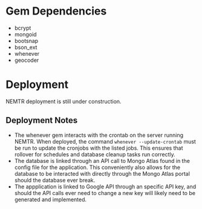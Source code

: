 # Gem Dependencies
* bcrypt
* mongoid
* bootsnap
* bson_ext
* whenever
* geocoder
 
# Deployment
NEMTR deployment is still under construction.

## Deployment Notes
* The whenever gem interacts with the crontab on the server running NEMTR.  When deployed, the command `whenever --update-crontab` must be run to update the cronjobs with the listed jobs.  This ensures that rollover for schedules and database cleanup tasks run correctly.
* The database is linked through an API call to Mongo Atlas found in the config file for the application.  This conveniently also allows for the database to be interacted with directly through the Mongo Atlas portal should the database ever break.
* The appplication is linked to Google API through an specific API key, and should the API calls ever need to change a new key will likely need to be generated and implemented.
